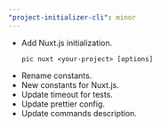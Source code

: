 ```yaml
---
"project-initializer-cli": minor
---
```


- Add Nuxt.js initialization.
  ```
  pic nuxt <your-project> [options]
  ```
- Rename constants.
- New constants for Nuxt.js.
- Update timeout for tests.
- Update prettier config.
- Update commands description.


